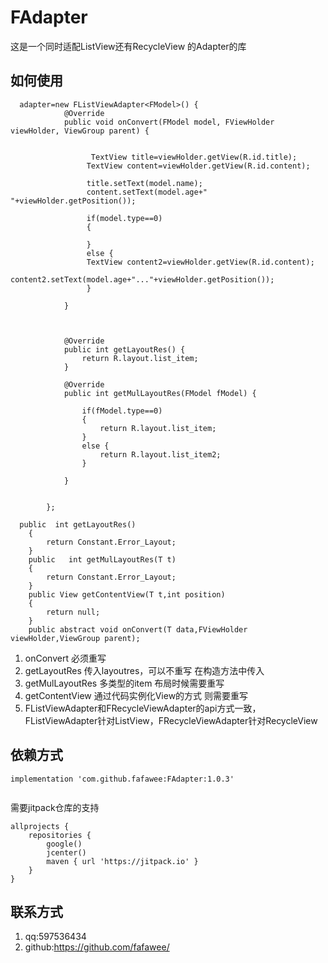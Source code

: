 # FAdapter
 
 这是一个同时适配ListView还有RecycleView 的Adapter的库
 
## 如何使用
```
  adapter=new FListViewAdapter<FModel>() {
            @Override
            public void onConvert(FModel model, FViewHolder viewHolder, ViewGroup parent) {


                  TextView title=viewHolder.getView(R.id.title);
                 TextView content=viewHolder.getView(R.id.content);

                 title.setText(model.name);
                 content.setText(model.age+"  "+viewHolder.getPosition());

                 if(model.type==0)
                 {

                 }
                 else {
                 TextView content2=viewHolder.getView(R.id.content);
                 content2.setText(model.age+"..."+viewHolder.getPosition());
                 }

            }



            @Override
            public int getLayoutRes() {
                return R.layout.list_item;
            }

            @Override
            public int getMulLayoutRes(FModel fModel) {

                if(fModel.type==0)
                {
                    return R.layout.list_item;
                }
                else {
                    return R.layout.list_item2;
                }

            }


        };
```
```
  public  int getLayoutRes()
    {
        return Constant.Error_Layout;
    }
    public   int getMulLayoutRes(T t)
    {
        return Constant.Error_Layout;
    }
    public View getContentView(T t,int position)
    {
        return null;
    }
    public abstract void onConvert(T data,FViewHolder viewHolder,ViewGroup parent);

```
1. onConvert 必须重写
2. getLayoutRes 传入layoutres，可以不重写 在构造方法中传入
3. getMulLayoutRes 多类型的item 布局时候需要重写
4. getContentView 通过代码实例化View的方式 则需要重写
5. FListViewAdapter和FRecycleViewAdapter的api方式一致，FListViewAdapter针对ListView，FRecycleViewAdapter针对RecycleView
## 依赖方式
```
implementation 'com.github.fafawee:FAdapter:1.0.3'
 
```
需要jitpack仓库的支持
```
allprojects {
    repositories {
        google()
        jcenter()
        maven { url 'https://jitpack.io' }
    }
}
```
## 联系方式
1. qq:597536434
2. github:https://github.com/fafawee/

